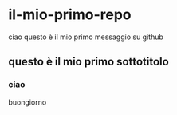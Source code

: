 # il-mio-primo-repo
ciao questo è il mio primo messaggio su github
## questo è il mio primo sottotitolo
### ciao
buongiorno